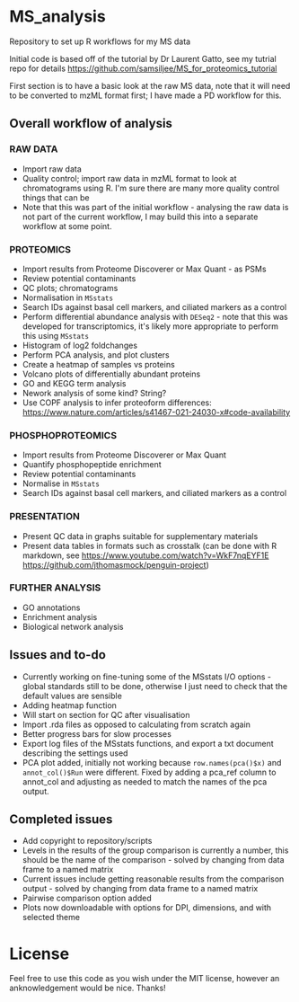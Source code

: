 # MS_analysis
Repository to set up R workflows for my MS data

Initial code is based off of the tutorial by Dr Laurent Gatto, see my tutrial repo for details https://github.com/samsiljee/MS_for_proteomics_tutorial

First section is to have a basic look at the raw MS data, note that it will need to be converted to mzML format first; I have made a PD workflow for this.

## Overall workflow of analysis

### RAW DATA
  - Import raw data
  - Quality control; import raw data in mzML format to look at chromatograms using R. I'm sure there are many more quality control things that can be
  - Note that this was part of the initial workflow - analysing the raw data is not part of the current workflow, I may build this into a separate workflow at some point.

### PROTEOMICS
  - Import results from Proteome Discoverer or Max Quant - as PSMs
  - Review potential contaminants
  - QC plots; chromatograms
  - Normalisation in `MSstats`
  - Search IDs against basal cell markers, and ciliated markers as a control
  - Perform differential abundance analysis with `DESeq2` - note that this was developed for transcriptomics, it's likely more appropriate to perform this using `MSstats`
  - Histogram of log2 foldchanges
  - Perform PCA analysis, and plot clusters
  - Create a heatmap of samples vs proteins
  - Volcano plots of differentially abundant proteins
  - GO and KEGG term analysis
  - Nework analysis of some kind? String?
  - Use COPF analysis to infer proteoform differences: https://www.nature.com/articles/s41467-021-24030-x#code-availability

### PHOSPHOPROTEOMICS
  - Import results from Proteome Discoverer or Max Quant
  - Quantify phosphopeptide enrichment
  - Review potential contaminants
  - Normalise in `MSstats`
  - Search IDs against basal cell markers, and ciliated markers as a control
  
### PRESENTATION
  - Present QC data in graphs suitable for supplementary materials
  - Present data tables in formats such as crosstalk (can be done with R markdown, see https://www.youtube.com/watch?v=WkF7nqEYF1E https://github.com/jthomasmock/penguin-project)
  
### FURTHER ANALYSIS
  - GO annotations
  - Enrichment analysis
  - Biological network analysis

## Issues and to-do
  - Currently working on fine-tuning some of the MSstats I/O options - global standards still to be done, otherwise I just need to check that the default values are sensible
  - Adding heatmap function
  - Will start on section for QC after visualisation
  - Import .rda files as opposed to calculating from scratch again
  - Better progress bars for slow processes
  - Export log files of the MSstats functions, and export a txt document describing the settings used
  - PCA plot added, initially not working because `row.names(pca()$x)` and `annot_col()$Run` were different. Fixed by adding a pca_ref column to annot_col and adjusting as needed to match the names of the pca output.
  
## Completed issues
  - Add copyright to repository/scripts
  - Levels in the results of the group comparison is currently a number, this should be the name of the comparison - solved by changing from data frame to a named matrix
   - Current issues include getting reasonable results from the comparison output - solved by changing from data frame to a named matrix
  - Pairwise comparison option added
  - Plots now downloadable with options for DPI, dimensions, and with selected theme

# License
Feel free to use this code as you wish under the MIT license, however an anknowledgement would be nice. Thanks!
